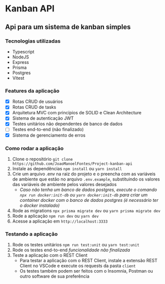 # Kanban API

## Api para um sistema de kanban simples

### Tecnologias utilizadas

-   Typescript
-   NodeJS
-   Express
-   Prisma
-   Postgres
-   Vitest

### Features da aplicação

-   [x] Rotas CRUD de usuários
-   [x] Rotas CRUD de tasks
-   [x] Arquitetura MVC com princípios de SOLID e Clean Architecture
-   [x] Sistema de autenticação JWT
-   [x] Testes unitários não dependentes de banco de dados
-   [ ] Testes end-to-end (não finalizado)
-   [x] Sistema de gerenciamento de erros

### Como rodar a aplicação

1. Clone o repositório
   `git clone https://github.com/JoaoManoelFontes/Project-kanban-api`
2. Instale as dependências
   `npm install` ou `yarn install`
3. Crie um arquivo .env na raiz do projeto e o preencha com as variáveis de ambiente que estão no arquivo `.env.example`, substituindo os valores das variáveis de ambiente pelos valores desejados
    - _Caso não tenha um banco de dados postgres, execute o comando `npx run docker:init-db` ou `yarn docker:init-db` para criar um container docker com o banco de dados postgres (é necessário ter o docker instalado)_
4. Rode as migrations
   `npx prisma migrate dev` ou `yarn prisma migrate dev`
5. Rode a aplicação
   `npm run dev` ou `yarn dev`
6. Acesse a aplicação em `http://localhost:3333`

### Testando a aplicação

1. Rode os testes unitários
   `npm run test:unit` ou `yarn test:unit`
2. Rode os testes end-to-end
   _funcionalidade não finalizada_
3. Teste a aplicação com o REST Client
   - Para testar a aplicação com o REST Client, instale a extensão REST Client no VSCode e execute os requests da pasta `client`
   - Os testes também podem ser feitos com o Insomnia, Postman ou outro software de sua preferência
